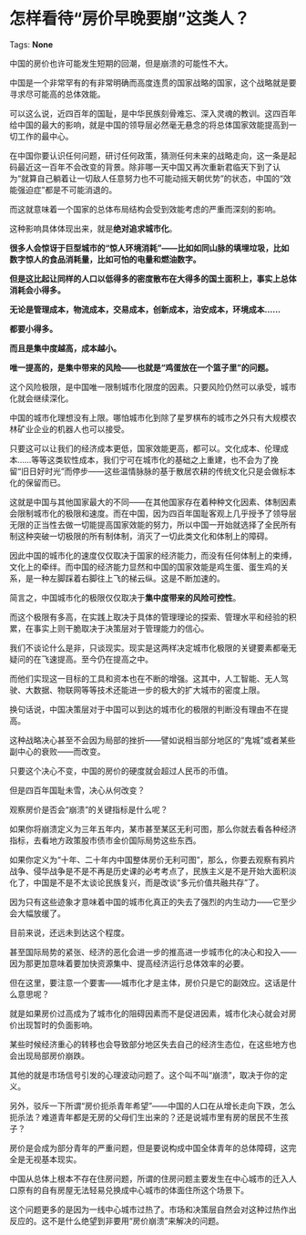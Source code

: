 # 怎样看待“房价早晚要崩”这类人？

Tags: **None**

中国的房价也许可能发生短期的回潮，但是崩溃的可能性不大。

中国是一个非常罕有的有非常明确而高度连贯的国家战略的国家，这个战略就是要寻求尽可能高的总体效能。

可以这么说，近四百年的国耻，是中华民族刻骨难忘、深入灵魂的教训。这四百年给中国的最大的影响，就是中国的领导层必然毫无悬念的将总体国家效能提高到一切工作的最中心。

在中国你要认识任何问题，研讨任何政策，猜测任何未来的战略走向，这一条是起码最近这一百年不会改变的背景。除非哪一天中国又再次重新君临天下到了认为“就算自己躺着让一切敌人任意努力也不可能动摇天朝优势”的状态，中国的“效能强迫症”都是不可能消退的。

而这就意味着一个国家的总体布局结构会受到效能考虑的严重而深刻的影响。

这种影响具体体现出来，就是**绝对追求城市化**。

**很多人会惊讶于巨型城市的“惊人环境消耗”——比如如同山脉的填埋垃圾，比如数字惊人的食品消耗量，比如可怕的电量和燃油数字。**

**但是这比起让同样的人口以低得多的密度散布在大得多的国土面积上，事实上总体消耗会小得多。**

**无论是管理成本，物流成本，交易成本，创新成本，治安成本，环境成本……**

**都要小得多。**

**而且是集中度越高，成本越小。**

**唯一提高的，是集中带来的风险——也就是“鸡蛋放在一个篮子里”的问题。**

这个风险极限，是中国唯一限制城市化限度的因素。只要风险仍然可以承受，城市化就会继续深化。

中国的城市化理想没有上限。哪怕城市化到除了星罗棋布的城市之外只有大规模农林矿业企业的机器人也可以接受。

只要这可以让我们的经济成本更低，国家效能更高，都可以。文化成本、伦理成本……等等这类软性成本，我们宁可在城市化的基础之上重建，也不会为了挽留“旧日好时光”而停步——这些温情脉脉的基于散居农耕的传统文化只是会做标本化的保留而已。

这就是中国与其他国家最大的不同——在其他国家存在着种种文化因素、体制因素会限制城市化的极限和速度。而在中国，因为四百年国耻客观上几乎授予了领导层无限的正当性去做一切能提高国家效能的努力，所以中国一开始就选择了全民所有制这种突破一切极限的所有制体制，消灭了一切此类文化和体制上的障碍。

因此中国的城市化的速度仅仅取决于国家的经济能力，而没有任何体制上的束缚，文化上的牵绊。而中国的经济能力显然和中国的国家效能是鸡生蛋、蛋生鸡的关系，是一种左脚踩着右脚往上飞的梯云纵。这是不断加速的。

简言之，中国城市化的极限仅仅取决于**集中度带来的风险可控性**。

而这个极限有多高，在实践上取决于具体的管理理论的探索、管理水平和经验的积累，在事实上则干脆取决于决策层对于管理能力的信心。

我们不谈论什么是非，只谈现实。现实是这两样决定城市化极限的关键要素都毫无疑问的在飞速提高。至今仍在提高之中。

而他们实现这一目标的工具和资本也在不断的增强。这其中，人工智能、无人驾驶、大数据、物联网等等技术还能进一步的极大的扩大城市的密度上限。

换句话说，中国决策层对于中国可以到达的城市化的极限的判断没有理由不在提高。

这种战略决心甚至不会因为局部的挫折——譬如说相当部分地区的“鬼城”或者某些副中心的衰败——而改变。

只要这个决心不变，中国的房价的硬度就会超过人民币的币值。

但是四百年国耻未雪，决心从何改变？

观察房价是否会“崩溃”的关键指标是什么呢？

如果你将崩溃定义为三年五年内，某市甚至某区无利可图，那么你就去看各种经济指标，去看地方政策股市债市金价国际局势这些东西。

如果你定义为“十年、二十年内中国整体房价无利可图”，那么，你要去观察有鸦片战争、侵华战争是不是不再是历史课的必考考点了，民族主义是不是开始大面积淡化了，中国是不是不太谈论民族复兴，而是改谈“多元价值共融共存”了。

因为只有这些迹象才意味着中国的城市化真正的失去了强烈的内生动力——它至少会大幅放缓了。

目前来说，还远未到达这个程度。

甚至国际局势的紧张、经济的恶化会进一步的推高进一步城市化的决心和投入——因为那更加意味着要加快资源集中、提高经济运行总体效率的必要。

但在这里，要注意一个要害——城市化才是主体，房价只是它的副效应。这话是什么意思呢？

就是如果房价过高成为了城市化的阻碍因素而不是促进因素，城市化决心就会对房价出现暂时的负面影响。

某些时候经济重心的转移也会导致部分地区失去自己的经济生态位，在这些地方也会出现局部房价崩跌。

其他的就是市场信号引发的心理波动问题了。这个叫不叫“崩溃”，取决于你的定义。

另外，驳斥一下所谓“房价扼杀青年希望”——中国的人口在从增长走向下跌，怎么扼杀法？难道青年都是无房的父母们生出来的？还是说城市里有房的居民不生孩子？

房价是会成为部分青年的严重问题，但是要说构成中国全体青年的总体障碍，这完全是无视基本现实。

中国从总体上根本不存在住房问题，所谓的住房问题主要发生在中心城市的迁入人口原有的自有房屋无法轻易兑换成中心城市的体面住所这个场景下。

这个问题更多的是因为一线中心城市过热了。市场和决策层自然会对这种过热作出反应的。这不是什么绝望到非要用“房价崩溃”来解决的问题。



